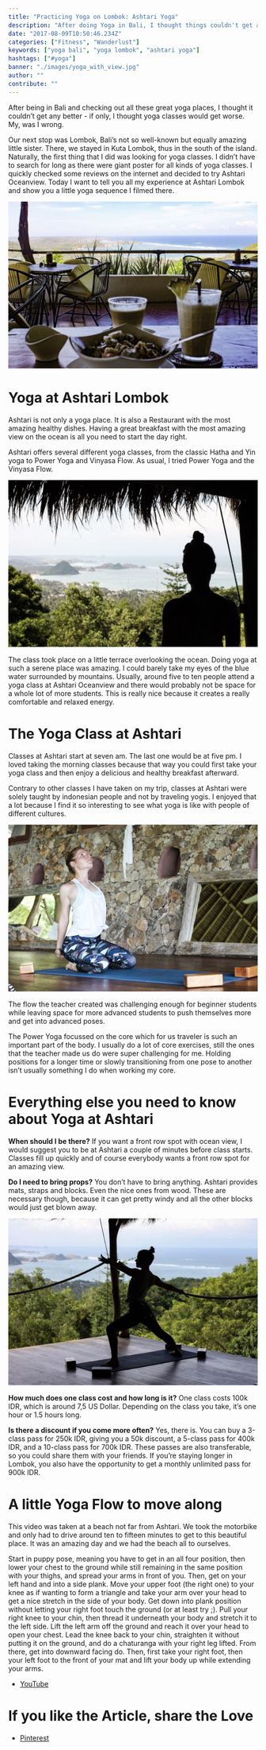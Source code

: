 ```yaml
---
title: "Practicing Yoga on Lombok: Ashtari Yoga"
description: "After doing Yoga in Bali, I thought things couldn't get any better. But then I went to Lombok and practiced at a place with the most amazing view and awesome teachers."
date: "2017-08-09T10:50:46.234Z"
categories: ["Fitness", "Wanderlust"]
keywords: ["yoga bali", "yoga lombok", "ashtari yoga"]
hashtags: ["#yoga"]
banner: "./images/yoga_with_view.jpg"
author: ""
contribute: ""
---
```


After being in Bali and checking out all these great yoga places, I thought it couldn’t get any better - if only, I thought yoga classes would get worse. My, was I wrong.

Our next stop was Lombok, Bali’s not so well-known but equally amazing little sister. There, we stayed in Kuta Lombok, thus in the south of the island. Naturally, the first thing that I did was looking for yoga classes. I didn’t have to search for long as there were giant poster for all kinds of yoga classes. I quickly checked some reviews on the internet and decided to try Ashtari Oceanview. Today I want to tell you all my experience at Ashtari Lombok and show you a little yoga sequence I filmed there.

![yoga at Ashtari yoga - yoga class](./images/yoga_ashtari_food.jpg)

# Yoga at Ashtari Lombok

Ashtari is not only a yoga place. It is also a Restaurant with the most amazing healthy dishes. Having a great breakfast with the most amazing view on the ocean is all you need to start the day right.

Ashtari offers several different yoga classes, from the classic Hatha and Yin yoga to Power Yoga and Vinyasa Flow. As usual, I tried Power Yoga and the Vinyasa Flow.

![yoga at Ashtari yoga - yoga class](./images/ashtari_yoga_view.jpg)

The class took place on a little terrace overlooking the ocean. Doing yoga at such a serene place was amazing. I could barely take my eyes of the blue water surrounded by mountains. Usually, around five to ten people attend a yoga class at Ashtari Oceanview and there would probably not be space for a whole lot of more students. This is really nice because it creates a really comfortable and relaxed energy.

# The Yoga Class at Ashtari

Classes at Ashtari start at seven am. The last one would be at five pm. I loved taking the morning classes because that way you could first take your yoga class and then enjoy a delicious and healthy breakfast afterward.

Contrary to other classes I have taken on my trip, classes at Ashtari were solely taught by indonesian people and not by traveling yogis. I enjoyed that a lot because I find it so interesting to see what yoga is like with people of different cultures.

![yoga at Ashtari yoga - yoga class](./images/yoga_at_ashtari_yoga_lombok.jpg)

The flow the teacher created was challenging enough for beginner students while leaving space for more advanced students to push themselves more and get into advanced poses.

The Power Yoga focussed on the core which for us traveler is such an important part of the body. I usually do a lot of core exercises, still the ones that the teacher made us do were super challenging for me. Holding positions for a longer time or slowly transitioning from one pose to another isn’t usually something I do when working my core.

# Everything else you need to know about Yoga at Ashtari

**When should I be there?**
If you want a front row spot with ocean view, I would suggest you to be at Ashtari a couple of minutes before class starts. Classes fill up quickly and of course everybody wants a front row spot for an amazing view.

**Do I need to bring props?**
You don’t have to bring anything. Ashtari provides mats, straps and blocks. Even the nice ones from wood. These are necessary though, because it can get pretty windy and all the other blocks would just get blown away.

![yoga at Ashtari yoga - yoga class](./images/yoga_with_view.jpg)

**How much does one class cost and how long is it?**
One class costs 100k IDR, which is around 7,5 US Dollar. Depending on the class you take, it’s one hour or 1.5 hours long.

**Is there a discount if you come more often?**
Yes, there is. You can buy a 3-class pass for 250k IDR, giving you a 50k discount, a 5-class pass for 400k IDR, and a 10-class pass for 700k IDR. These passes are also transferable, so you could share them with your friends. If you’re staying longer in Lombok, you also have the opportunity to get a monthly unlimited pass for 900k IDR.

# A little Yoga Flow to move along

This video was taken at a beach not far from Ashtari. We took the motorbike and only had to drive around ten to fifteen minutes to get to this beautiful place. It was an amazing day and we had the beach all to ourselves.

Start in puppy pose, meaning you have to get in an all four position, then lower your chest to the ground while still remaining in the same position with your thighs, and spread your arms in front of you. Then, get on your left hand and into a side plank. Move your upper foot (the right one) to your knee as if wanting to form a triangle and take your arm over your head to get a nice stretch in the side of your body. Get down into plank position without letting your right foot touch the ground (or at least try ;). Pull your right knee to your chin, then thread it underneath your body and stretch it to the left side. Lift the left arm off the ground and reach it over your head to open your chest. Lead the knee back to your chin, straighten it without putting it on the ground, and do a chaturanga with your right leg lifted. From there, get into downward facing do. Then, first take your right foot, then your left foot to the front of your mat and lift your body up while extending your arms.

* [YouTube](https://www.youtube.com/embed/yGUAn8pVp8o)

# If you like the Article, share the Love

* [Pinterest](https://www.pinterest.com/pin/488570259567196062/)
